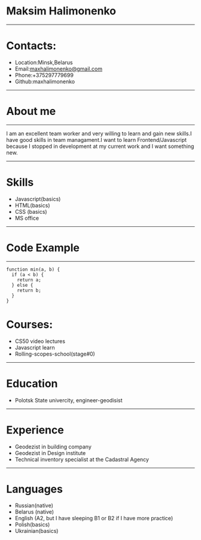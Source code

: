 # Maksim Halimonenko
***
# Contacts:
+ Location:Minsk,Belarus
+ Email:maxhalimonenko@gmail.com
+ Phone:+375297779699
+ Github:maxhalimonenko
***
# About me
***
I am an excellent team worker and very willing to learn and gain new skills.I have good skills in team managament.I want to learn Frontend/Javascript because I stopped in development at my current work and I want something new.
***
# Skills
+ Javascript(basics)
+ HTML(basics)
+ CSS (basics)
+ MS office
***
# Code Example
***
```
function min(a, b) {
  if (a < b) {
    return a;
  } else {
    return b;
  }
}
```
# Courses:
+ CS50 video lectures
+ Javascript learn
+ Rolling-scopes-school(stage#0)

***
# Education
+ Polotsk State univercity, engineer-geodisist
***
# Experience
+ Geodezist in building company
+ Geodezist in Design institute
+ Technical inventory specialist at the Сadastral Аgency
***
# Languages
+ Russian(native)
+ Belarus (native)
+ English (A2, but I have sleeping B1 or B2 if I have more practice)
+ Polish(basics)
+ Ukrainian(basics)


